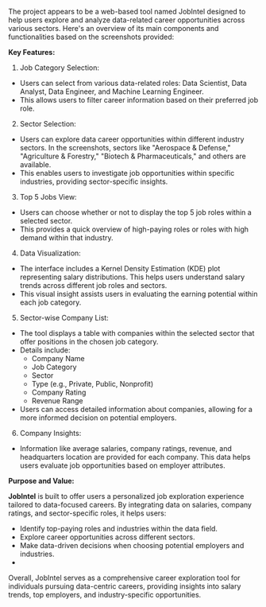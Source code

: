 The project appears to be a web-based tool named JobIntel designed to help users explore and analyze data-related career opportunities across various sectors. Here's an overview of its main components and functionalities based on the screenshots provided:

**Key Features:**

1. Job Category Selection:
   
  - Users can select from various data-related roles: Data Scientist, Data Analyst, Data Engineer, and Machine Learning Engineer.
  - This allows users to filter career information based on their preferred job role.

2. Sector Selection:
   
  - Users can explore data career opportunities within different industry sectors. In the screenshots, sectors like "Aerospace & Defense," "Agriculture & Forestry," "Biotech & Pharmaceuticals," and others are available.
  - This enables users to investigate job opportunities within specific industries, providing sector-specific insights.
    
3. Top 5 Jobs View:
   
- Users can choose whether or not to display the top 5 job roles within a selected sector.
- This provides a quick overview of high-paying roles or roles with high demand within that industry.
  
4. Data Visualization:
   
  - The interface includes a Kernel Density Estimation (KDE) plot representing salary distributions. This helps users understand salary trends across different job roles and sectors.
  - This visual insight assists users in evaluating the earning potential within each job category.
    
5. Sector-wise Company List:
   
  - The tool displays a table with companies within the selected sector that offer positions in the chosen job category.
  - Details include:
    - Company Name
    - Job Category
    - Sector
    - Type (e.g., Private, Public, Nonprofit)
    - Company Rating
    - Revenue Range
  - Users can access detailed information about companies, allowing for a more informed decision on potential employers.
    
6. Company Insights:
   
  - Information like average salaries, company ratings, revenue, and headquarters location are provided for each company. This data helps users evaluate job opportunities based on employer attributes.
    
**Purpose and Value:**

**JobIntel** is built to offer users a personalized job exploration experience tailored to data-focused careers. By integrating data on salaries, company ratings, and sector-specific roles, it helps users:
  - Identify top-paying roles and industries within the data field.
  - Explore career opportunities across different sectors.
  - Make data-driven decisions when choosing potential employers and industries.
  - 
Overall, JobIntel serves as a comprehensive career exploration tool for individuals pursuing data-centric careers, providing insights into salary trends, top employers, and industry-specific opportunities.

